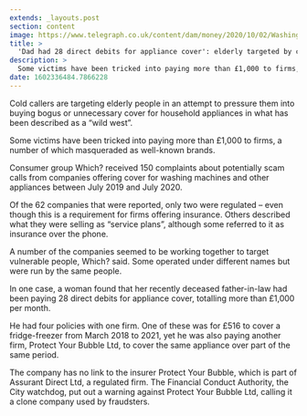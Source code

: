 ```yaml
--- 
extends: _layouts.post 
section: content 
image: https://www.telegraph.co.uk/content/dam/money/2020/10/02/Washing-machine-old-person-Veronica-Grech_trans_NvBQzQNjv4BqwSfOLutkXeIRNFPsu8Qe0eePEPgv5V33o784PNktMNM.jpg?impolicy=logo-overlay 
title: > 
  'Dad had 28 direct debits for appliance cover': elderly targeted by cold callers selling bogus policies 
description: > 
  Some victims have been tricked into paying more than £1,000 to firms, a number of which masqueraded as well-known brands.received 150 complaints about potentially scam calls from companies offering cover for washing machines and other appliances between July 2019 and July 2020.Of the 62 companies that were reported, only two were regulated – even though this is a requirement for firms offering insurance.In one case, a woman found that her recently deceased father-in-law had been paying 28 direct debits for appliance cover, totalling more than £1,000 per month.The company has no link to the insurer Protect Your Bubble, which is part of Assurant Direct Ltd, a regulated firm. 
date: 1602336484.7866228 
--- 
```

Cold callers are targeting elderly people in an attempt to pressure them into buying bogus or unnecessary cover for household appliances in what has been described as a “wild west”.

Some victims have been tricked into paying more than £1,000 to firms, a number of which masqueraded as well-known brands.

Consumer group Which? received 150 complaints about potentially scam calls from companies offering cover for washing machines and other appliances between July 2019 and July 2020.

Of the 62 companies that were reported, only two were regulated – even though this is a requirement for firms offering insurance. Others described what they were selling as “service plans”, although some referred to it as insurance over the phone.

A number of the companies seemed to be working together to target vulnerable people, Which? said. Some operated under different names but were run by the same people.

In one case, a woman found that her recently deceased father-in-law had been paying 28 direct debits for appliance cover, totalling more than £1,000 per month.

He had four policies with one firm. One of these was for £516 to cover a fridge-freezer from March 2018 to 2021, yet he was also paying another firm, Protect Your Bubble Ltd, to cover the same appliance over part of the same period.

The company has no link to the insurer Protect Your Bubble, which is part of Assurant Direct Ltd, a regulated firm. The Financial Conduct Authority, the City watchdog, put out a warning against Protect Your Bubble Ltd, calling it a clone company used by fraudsters.